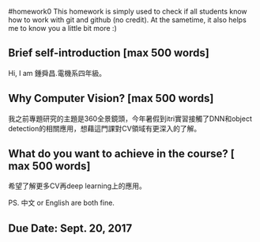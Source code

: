 #homework0
This homework is simply used to check if all students know how to work with git and github (no credit).
At the sametime, it also helps me to know you a little bit more :)

## Brief self-introduction [max 500 words]
Hi, I am 鍾舜昌.電機系四年級。
## Why Computer Vision? [max 500 words]
我之前專題研究的主題是360全景鏡頭，今年暑假到itri實習接觸了DNN和object detection的相關應用，想藉這門課對CV領域有更深入的了解。
## What do you want to achieve in the course? [ max 500 words]
希望了解更多CV再deep learning上的應用。

PS. 中文 or English are both fine.

## Due Date: Sept. 20, 2017
